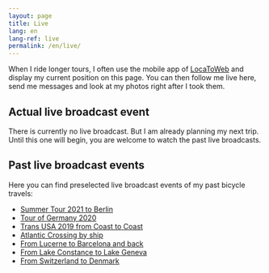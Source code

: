 ```yaml
---
layout: page
title: Live
lang: en
lang-ref: live
permalink: /en/live/
---
```


When I ride longer tours, I often use the mobile app of [LocaToWeb](https://locatoweb.com/user/mcpringle) and display my current position on this page. You can then follow me live here, send me messages and look at my photos right after I took them.

## Actual live broadcast event

There is currently no live broadcast. But I am already planning my next trip. Until this one will begin, you are welcome to watch the past live broadcasts.

<!--
[![LocaToWeb](/images/locatoweb.jpg)  
Show current position](https://locatoweb.com/map/single/0639240810)
-->

## Past live broadcast events

Here you can find preselected live broadcast events of my past bicycle travels:

- [Summer Tour 2021 to Berlin](https://locatoweb.com/map/single/0639240810)
- [Tour of Germany 2020](https://locatoweb.com/map/single/0642212258)
- [Trans USA 2019 from Coast to Coast](https://locatoweb.com/map/single/1238186268)
- [Atlantic Crossing by ship](https://locatoweb.com/map/single/1130185043)
- [From Lucerne to Barcelona and back](https://locatoweb.com/map/single/0509174878)
- [From Lake Constance to Lake Geneva](https://locatoweb.com/map/single/0716172140)
- [From Switzerland to Denmark](https://locatoweb.com/map/single/0634149103)
